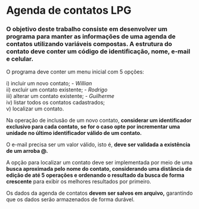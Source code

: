 # Agenda de contatos LPG

### O objetivo deste trabalho consiste em desenvolver um programa para manter as informações de uma agenda de contatos utilizando variáveis compostas. A estrutura do contato deve conter um código de identificação, nome, e-mail e celular. 

O programa deve conter um menu inicial com 5 opções: 

i) incluir um novo contato; - *Willian* <br/>
ii) excluir um contato existente; - *Rodrigo* <br/>
iii) alterar um contato existente; - *Guilherme* <br/>
iv) listar todos os contatos cadastrados; <br/>
v) localizar um contato. <br/>

Na operação de inclusão de um novo contato, **considerar um identificador exclusivo para cada contato, se for o  caso opte por incrementar uma unidade no último identificador válido de um contato.** 

O e-mail precisa ser um valor válido, isto é, **deve ser validada a existência de um arroba @.** 

A opção para localizar um contato deve ser implementada por meio de uma **busca aproximada pelo nome do contato, considerando uma distância de edição de até 5 operações e ordenando o resultado da busca de forma crescente** para exibir os melhores resultados por primeiro. 

Os dados da agenda de contatos **devem ser salvos em arquivo,** garantindo que os dados serão armazenados de forma durável.
